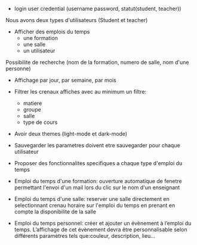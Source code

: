 - login
 user credential (username password, statut(student, teacher))

Nous avons deux types d'utilisateurs (Student et teacher)
- Afficher des emplois du temps
    * une formation
    * une salle
    * un utilisateur

 Possibilite de recherche (nom de la formation, numero de salle, nom d'une personne)
 
- Affichage par jour, par semaine, par mois
- Filtrer les crenaux affiches avec au minimum un filtre: 
    * matiere
    * groupe
    * salle
    * type de cours

- Avoir deux themes (light-mode et dark-mode)
- Sauvegarder les parametres doivent etre sauvegarder pour chaque utilisateur

- Proposer des fonctionnalites specifiques a chaque type d'emploi du temps
- Emploi du temps d'une formation: ouverture automatique de fenetre permettant l'envoi d'un mail lors du clic sur le nom d'un enseignant

- Emploi du temps d'une salle: reserver une salle directement en selectionnant crenau horaire sur l'emploi du temps en prenant en compte la disponibilite de la salle
- Emploi du temps personnel:
  créer et ajouter un évènement à l’emploi du temps. L’affichage de cet évènement devra être personnalisable selon différents paramètres tels que:couleur, description, lieu…
